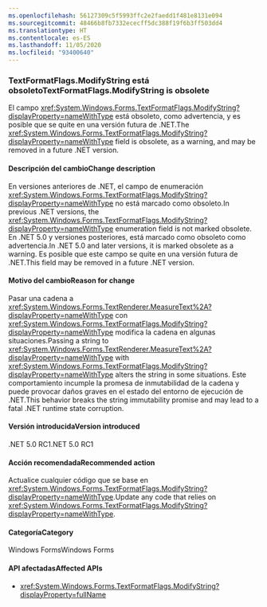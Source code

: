 ```yaml
---
ms.openlocfilehash: 56127309c5f5993ffc2e2faedd1f481e8131e094
ms.sourcegitcommit: 48466b8fb7332ececff5dc388f19f6b3ff503dd4
ms.translationtype: HT
ms.contentlocale: es-ES
ms.lasthandoff: 11/05/2020
ms.locfileid: "93400640"
---
```

### <a name="textformatflagsmodifystring-is-obsolete"></a><span data-ttu-id="06ea7-101">TextFormatFlags.ModifyString está obsoleto</span><span class="sxs-lookup"><span data-stu-id="06ea7-101">TextFormatFlags.ModifyString is obsolete</span></span>

<span data-ttu-id="06ea7-102">El campo <xref:System.Windows.Forms.TextFormatFlags.ModifyString?displayProperty=nameWithType> está obsoleto, como advertencia, y es posible que se quite en una versión futura de .NET.</span><span class="sxs-lookup"><span data-stu-id="06ea7-102">The <xref:System.Windows.Forms.TextFormatFlags.ModifyString?displayProperty=nameWithType> field is obsolete, as a warning, and may be removed in a future .NET version.</span></span>

#### <a name="change-description"></a><span data-ttu-id="06ea7-103">Descripción del cambio</span><span class="sxs-lookup"><span data-stu-id="06ea7-103">Change description</span></span>

<span data-ttu-id="06ea7-104">En versiones anteriores de .NET, el campo de enumeración <xref:System.Windows.Forms.TextFormatFlags.ModifyString?displayProperty=nameWithType> no está marcado como obsoleto.</span><span class="sxs-lookup"><span data-stu-id="06ea7-104">In previous .NET versions, the <xref:System.Windows.Forms.TextFormatFlags.ModifyString?displayProperty=nameWithType> enumeration field is not marked obsolete.</span></span> <span data-ttu-id="06ea7-105">En .NET 5.0 y versiones posteriores, está marcado como obsoleto como advertencia.</span><span class="sxs-lookup"><span data-stu-id="06ea7-105">In .NET 5.0 and later versions, it is marked obsolete as a warning.</span></span> <span data-ttu-id="06ea7-106">Es posible que este campo se quite en una versión futura de .NET.</span><span class="sxs-lookup"><span data-stu-id="06ea7-106">This field may be removed in a future .NET version.</span></span>

#### <a name="reason-for-change"></a><span data-ttu-id="06ea7-107">Motivo del cambio</span><span class="sxs-lookup"><span data-stu-id="06ea7-107">Reason for change</span></span>

<span data-ttu-id="06ea7-108">Pasar una cadena a <xref:System.Windows.Forms.TextRenderer.MeasureText%2A?displayProperty=nameWithType> con <xref:System.Windows.Forms.TextFormatFlags.ModifyString?displayProperty=nameWithType> modifica la cadena en algunas situaciones.</span><span class="sxs-lookup"><span data-stu-id="06ea7-108">Passing a string to <xref:System.Windows.Forms.TextRenderer.MeasureText%2A?displayProperty=nameWithType> with <xref:System.Windows.Forms.TextFormatFlags.ModifyString?displayProperty=nameWithType> alters the string in some situations.</span></span> <span data-ttu-id="06ea7-109">Este comportamiento incumple la promesa de inmutabilidad de la cadena y puede provocar daños graves en el estado del entorno de ejecución de .NET.</span><span class="sxs-lookup"><span data-stu-id="06ea7-109">This behavior breaks the string immutability promise and may lead to a fatal .NET runtime state corruption.</span></span>

#### <a name="version-introduced"></a><span data-ttu-id="06ea7-110">Versión introducida</span><span class="sxs-lookup"><span data-stu-id="06ea7-110">Version introduced</span></span>

<span data-ttu-id="06ea7-111">.NET 5.0 RC1</span><span class="sxs-lookup"><span data-stu-id="06ea7-111">.NET 5.0 RC1</span></span>

#### <a name="recommended-action"></a><span data-ttu-id="06ea7-112">Acción recomendada</span><span class="sxs-lookup"><span data-stu-id="06ea7-112">Recommended action</span></span>

<span data-ttu-id="06ea7-113">Actualice cualquier código que se base en <xref:System.Windows.Forms.TextFormatFlags.ModifyString?displayProperty=nameWithType>.</span><span class="sxs-lookup"><span data-stu-id="06ea7-113">Update any code that relies on <xref:System.Windows.Forms.TextFormatFlags.ModifyString?displayProperty=nameWithType>.</span></span>

#### <a name="category"></a><span data-ttu-id="06ea7-114">Categoría</span><span class="sxs-lookup"><span data-stu-id="06ea7-114">Category</span></span>

<span data-ttu-id="06ea7-115">Windows Forms</span><span class="sxs-lookup"><span data-stu-id="06ea7-115">Windows Forms</span></span>

#### <a name="affected-apis"></a><span data-ttu-id="06ea7-116">API afectadas</span><span class="sxs-lookup"><span data-stu-id="06ea7-116">Affected APIs</span></span>

- <xref:System.Windows.Forms.TextFormatFlags.ModifyString?displayProperty=fullName>

<!--

#### Affected APIs

- `F:System.Windows.Forms.TextFormatFlags.ModifyString`

-->
